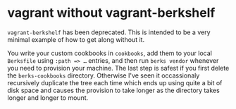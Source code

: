 # vagrant without vagrant-berkshelf

`vagrant-berkshelf` has been deprecated. This is intended to be a very
minimal example of how to get along without it.

You write your custom cookbooks in `cookbooks`, add them to your local
`Berksfile` using `:path => …` entries, and then run `berks vendor`
whenever you need to provision your machine. The last step is safest if
you first delete the `berks-cookbooks` directory. Otherwise I've seen it
occassionaly recursively duplicate the tree each time which ends up using
quite a bit of disk space and causes the provision to take longer as the
directory takes longer and longer to mount.

